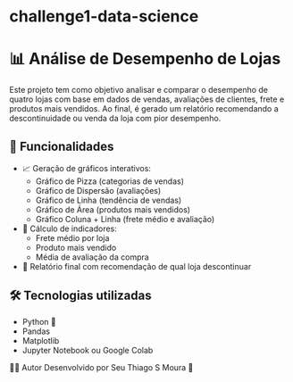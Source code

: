 # challenge1-data-science


# 📊 Análise de Desempenho de Lojas

Este projeto tem como objetivo analisar e comparar o desempenho de quatro lojas com base em dados de vendas, avaliações de clientes, frete e produtos mais vendidos. Ao final, é gerado um relatório recomendando a descontinuidade ou venda da loja com pior desempenho.

## 🧠 Funcionalidades

- 📈 Geração de gráficos interativos:
  - Gráfico de Pizza (categorias de vendas)
  - Gráfico de Dispersão (avaliações)
  - Gráfico de Linha (tendência de vendas)
  - Gráfico de Área (produtos mais vendidos)
  - Gráfico Coluna + Linha (frete médio e avaliação)
- 🔎 Cálculo de indicadores:
  - Frete médio por loja
  - Produto mais vendido
  - Média de avaliação da compra
- 🧾 Relatório final com recomendação de qual loja descontinuar

## 🛠 Tecnologias utilizadas

- Python 🐍
- Pandas
- Matplotlib
- Jupyter Notebook ou Google Colab






🙋‍♂️ Autor
Desenvolvido por Seu Thiago S Moura 🚀
